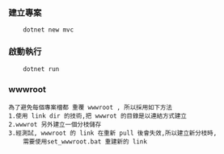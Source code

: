 ### 建立專案
```
	dotnet new mvc
```

### 啟動執行
```
    dotnet run
```

### wwwroot
    為了避免每個專案檔都 重覆 wwwroot , 所以採用如下方法
    1.使用 link dir 的技術,把 wwwrot 的目錄是以連結方式建立
    2.wwwrot 另外建立一個分枝儲存 
	3.經測試, wwwroot 的 link 在重新 pull 後會失效,所以建立新分枝時,
		需要使用set_wwwroot.bat 重建新的 link